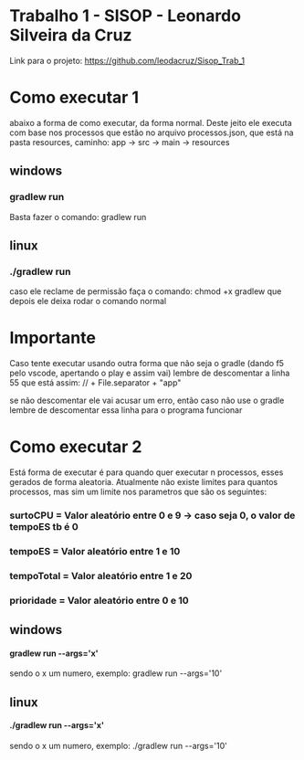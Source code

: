 # Trabalho 1 - SISOP - Leonardo Silveira da Cruz

Link para o projeto: https://github.com/leodacruz/Sisop_Trab_1

# Como executar 1
abaixo a forma de como executar, da forma normal. Deste jeito ele executa com base nos processos que estão no arquivo processos.json, que está na pasta
resources, caminho:  app -> src -> main -> resources

## windows
### gradlew run
Basta fazer o comando: gradlew run

## linux
### ./gradlew run
caso ele reclame de permissão faça o comando:  chmod +x gradlew 
que depois ele deixa rodar o comando normal

# Importante
Caso tente executar usando outra forma que não seja o gradle (dando f5 pelo vscode, apertando o play e assim vai) lembre de descomentar a linha 55 que está 
assim: // + File.separator + "app" 

se não descomentar ele vai acusar um erro, então caso não use o gradle lembre de descomentar essa linha para o programa funcionar


# Como executar 2
Está forma de executar é para quando quer executar n processos, esses gerados de forma aleatoria. Atualmente não existe limites para quantos processos, mas sim 
um limite nos parametros que são os seguintes: 
### surtoCPU =    Valor aleatório entre 0 e 9  -> caso seja 0, o valor de tempoES tb é 0
### tempoES =     Valor aleatório entre 1 e 10
### tempoTotal =  Valor aleatório entre 1 e 20
### prioridade  = Valor aleatório entre 0 e 10


## windows
#### gradlew run --args='x'     
sendo o x um numero, exemplo: gradlew run --args='10'

## linux
#### ./gradlew run --args='x'     
sendo o x um numero, exemplo: ./gradlew run --args='10'
